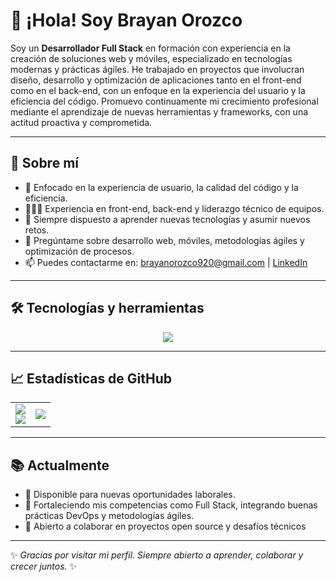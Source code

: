 # 👋 ¡Hola! Soy Brayan Orozco

Soy un **Desarrollador Full Stack** en formación con experiencia en la creación de soluciones web y móviles, especializado en tecnologías modernas y prácticas ágiles. He trabajado en proyectos que involucran diseño, desarrollo y optimización de aplicaciones tanto en el front-end como en el back-end, con un enfoque en la experiencia del usuario y la eficiencia del código. Promuevo continuamente mi crecimiento profesional mediante el aprendizaje de nuevas herramientas y frameworks, con una actitud proactiva y comprometida.

---

## 🚀 Sobre mí

- 🎯 Enfocado en la experiencia de usuario, la calidad del código y la eficiencia.
- 👨🏻‍💻 Experiencia en front-end, back-end y liderazgo técnico de equipos.
- 🌱 Siempre dispuesto a aprender nuevas tecnologías y asumir nuevos retos.
- 💬 Pregúntame sobre desarrollo web, móviles, metodologías ágiles y optimización de procesos.
- 📫 Puedes contactarme en: [brayanorozco920@gmail.com](mailto:brayanorozco920@gmail.com) | [LinkedIn](https://www.linkedin.com/in/bjisadorozco/)

---

## 🛠️ Tecnologías y herramientas

<p align="center">
  <img src="https://skillicons.dev/icons?i=html,css,js,ts,react,angular,flutter,dart,tailwind,php,dotnet,nodejs,express,mysql,postgres,mongodb,notion,jquery,gitlab,npm,vite,firebase,aws,docker,git,github,vscode,visualstudio,powershell,postman,jira" /></p>
  
---

## 📈 Estadísticas de GitHub

<table>
<tr>
<td>

<img src="https://github-readme-stats.vercel.app/api?username=bjisadorozco&show_icons=true&theme=default" />
<br />
<img src="https://github-readme-streak-stats.herokuapp.com/?user=bjisadorozco&theme=default" />

</td>
<td>

<img src="https://github-readme-stats.vercel.app/api/top-langs/?username=bjisadorozco&layout=pie&theme=default" />

</td>
</tr>
</table>

---

## 📚 Actualmente

- 🔭 Disponible para nuevas oportunidades laborales.
- 🌱 Fortaleciendo mis competencias como Full Stack, integrando buenas prácticas DevOps y metodologías ágiles.
- 👯 Abierto a colaborar en proyectos open source y desafíos técnicos

---

✨ *Gracias por visitar mi perfil. Siempre abierto a aprender, colaborar y crecer juntos.* ✨ 
